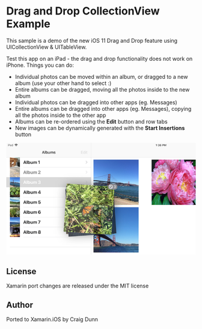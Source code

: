 Drag and Drop CollectionView Example
============

This sample is a demo of the new iOS 11 Drag and Drop feature using UICollectionView & UITableView.

Test this app on an iPad - the drag and drop functionality does not work on iPhone. Things you can do:

* Individual photos can be moved within an album, or dragged to a new album (use your other hand to select :)
* Entire albums can be dragged, moving all the photos inside to the new album
* Individual photos can be dragged into other apps (eg. Messages)
* Entire albums can be dragged into other apps (eg. Messages), copying all the photos inside to the other app
* Albums can be re-ordered using the **Edit** button and row tabs
* New images can be dynamically generated with the **Start Insertions** button

![drag and drop example screenshot](Screenshots/01-sml.png)


License
-------

Xamarin port changes are released under the MIT license

Author
------

Ported to Xamarin.iOS by Craig Dunn
